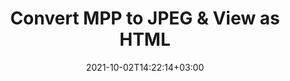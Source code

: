 ---
############################# Static ############################
layout: "autogen"
date: 2021-10-02T14:22:14+03:00
draft: false
path: "total/net/conversion/mpp-to-jpeg/"

############################# Head ############################
head_title: "Convert MPP to JPEG in C# VB.NET & View as HTML"
head_description: "Code example to convert MPP to JPEG and 100+ other file formats in .NET (C#, VB.NET, ASP.NET & .NET Core) applications. Display the Converted JPEG document as HTML viewer."

############################# Header ############################
title: "Convert MPP to JPEG & View as HTML"
description: "Programmatically convert MPP to JPEG in .NET applications using flexible options to customize the resultant document. Convert the complete document or specific pages based on page numbers or selective page ranges using the .NET document conversion library."

############################# SubMenu ############################
submenu:
    enable: false

############################# Content ############################
content:
    enable: true
    block:
    - title_left: "MPP to JPEG Conversion in C# .NET"
      content_left: |
          MPP to JPEG file conversion using C#. Add watermark and view the converted document as HTML without using any external software.

          -   Create **Converter** object to convert MPP document
          -   Set the convert options for JPEG format
          -   Call **Convert** method of **Converter** class instance for conversion to JPEG
          -   Set options for HTML viewer
          -   Create **Viewer** object to view converted JPEG as HTML
          
      title_right: "Convert Whole Document or Specific Pages"
      content_right: |
          You require `GroupDocs.Conversion` & `GroupDocs.Viewer` namespaces to convert between a wide range of popular document types such as PDF, Microsoft Word, Excel, PowerPoint, Project, Outlook, HTML, diagrams and image file formats. Explore other [.NET APIs for Office documents](https://products.conholdate.com/total/net/) as offered by Conholdate.Total.
          
          Get the respective assembly files from the [downloads](https://downloads.conholdate.com/total/net) or fetch the whole package from [Nuget](https://www.nuget.org/packages/Conholdate.Total/) to add 'Conholdate.Total` directly in your workspace.
          
      code: |
          ```cs {linenos=false}
          // Convert MPP to JPEG using GroupDocs.Conversion API
          // Create Converter object to convert MPP document
          using (Converter converter = new Converter("input.mpp"))
          {
              // set the convert options for JPEG format
              var convertOptions = converter.GetPossibleConversions()["jpeg"].ConvertOptions;

              // convert to JPEG format
              converter.Convert("output.jpeg", convertOptions);
          }

          // Set options for HTML viewer
          HtmlViewOptions viewOptions = HtmlViewOptions.ForEmbeddedResources("output{0}.html");

          // Create Viewer object to view converted JPEG as HTML
          using (Viewer viewer = new Viewer("output.jpeg"))
          {
              viewer.View(viewOptions);
          }
          ```
    - title_left: "Add Watermark to Converted JPEG in C#"
      content_left: |
          Accurately convert documents (MPP to JPEG) exactly as the original file and apply text or image watermarks to the converted document pages using C# .NET.

          -   Create **Converter** object to convert MPP document
          -   Create new instance of **WatermarkOptions** class
          -   Specify watermark properties (color, width, text, image etc)
          -   Instantiate the proper **ConvertOptions** class
          -   Set **Watermark** property of the **ConvertOptions** instance
          -   Call **Convert** method of **Converter** class instance for conversion to JPEG
        
      title_right: "Source Document Information Extraction"
      content_right: |
          The documents information extraction feature not only allows getting the basic information about the source document file but it also supports extracting some valuable file-format specific information such as project start and end dates of a Microsoft Project file, any printing restrictions on a PDF document, list of folders enclosed in an Outlook data file etc. 

          Convert popular document file formats on different operating systems such as Windows, Linux or macOS while using platforms such as Windows Azure, Mono and Xamarin.
          
      code: |
          ```cs {linenos=false}
          // Create Converter object to convert MPP document
          using (Converter converter = new Converter("input.mpp"))
          {
              // Create new instance of WatermarkOptions class
              WatermarkOptions watermark = new WatermarkOptions
              {
                  Text = "Sample watermark",
                  Color = Color.Red,
                  Width = 100,
                  Height = 100,
                  Background = true
              };

              // Instantiate the proper ConvertOptions class
              PdfConvertOptions options = new PdfConvertOptions
              {
                  Watermark = watermark
              };

              // convert to JPEG format
              converter.Convert("output.jpeg", options);
          }
          ```
############################# About Formats ############################
about_formats:
    enable: false
############################# More Formats ############################
more_formats:
    enable: true
    auto: false
    other_out_formats: PDF DOCX DOT DOTX DOTM TXT RTF HTML MHTML XLS XLSX XLSM XLT XLTX XLTM CSV DIF PPT PPTX PPS PPSX POT POTX POTM ODT OTT OTP ODP ODS EMZ WMZ SVGZ TEX DCM WMF BMP PNG GIF JPEG TIFF
############################# Back to top ###############################
back_to_top:
  enable: true
---
